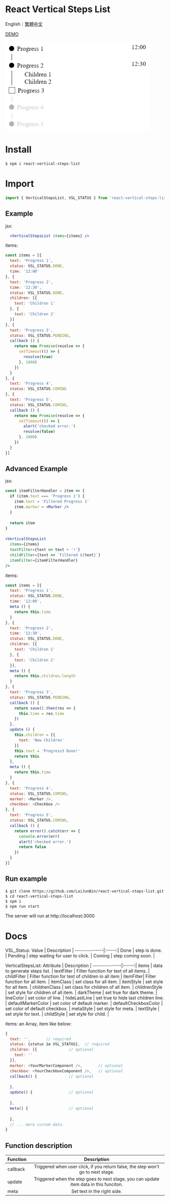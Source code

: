 # React Vertical Steps List

English｜[繁體中文](https://github.com/LaiJunBin/react-vertical-steps-list/blob/main/README-zh-tw.md#react-vertical-steps-list)

[DEMO](https://laijunbin.github.io/react-vertical-steps-list/index.html)

![demo.png](./demo.png)

# Install
```
$ npm i react-vertical-steps-list
```

# Import
```js
import { VerticalStepsList, VSL_STATUS } from 'react-vertical-steps-list'
```

## Example
jsx:
```jsx
  <VerticalStepsList items={items} />
```


items:
```js
const items = [{
  text: 'Progress 1',
  status: VSL_STATUS.DONE,
  time: '12:00'
}, {
  text: 'Progress 2',
  time: '12:30',
  status: VSL_STATUS.DONE,
  children: [{
    text: 'Children 1'
  }, {
    text: 'Children 2'
  }]
}, {
  text: 'Progress 3',
  status: VSL_STATUS.PENDING,
  callback () {
    return new Promise(resolve => {
      setTimeout(() => {
        resolve(true)
      }, 1000)
    })
  }
}, {
  text: 'Progress 4',
  status: VSL_STATUS.COMING
}, {
  text: 'Progress 5',
  status: VSL_STATUS.COMING,
  callback () {
    return new Promise(resolve => {
      setTimeout(() => {
        alert('checked error.')
        resolve(false)
      }, 1000)
    })
  }
}]
```

## Advanced Example

jsx:
```jsx
const itemFilterHandler = item => {
  if (item.text === 'Progress 1') {
    item.text = 'Filtered Progress 1'
    item.marker = <Marker />
  }

  return item
}

<VerticalStepsList
  items={items}
  textFilter={text => text + '!'}
  childFilter={text => `Filtered ${text}`}
  itemFilter={itemFilterHandler}
/>
```

items:
```js
const items = [{
  text: 'Progress 1',
  status: VSL_STATUS.DONE,
  time: '12:00',
  meta () {
    return this.time
  }
}, {
  text: 'Progress 2',
  time: '12:30',
  status: VSL_STATUS.DONE,
  children: [{
    text: 'Children 1'
  }, {
    text: 'Children 2'
  }],
  meta () {
    return this.children.length
  }
}, {
  text: 'Progress 3',
  status: VSL_STATUS.PENDING,
  callback () {
    return save().then(res => {
      this.time = res.time
    })
  },
  update () {
    this.children = [{
      text: 'New Children'
    }]
    this.text = 'Progress3 Done!'
    return this
  },
  meta () {
    return this.time
  }
}, {
  text: 'Progress 4',
  status: VSL_STATUS.COMING,
  marker: <Marker />,
  checkbox: <Checkbox />
}, {
  text: 'Progress 5',
  status: VSL_STATUS.COMING,
  callback () {
    return error().catch(err => {
      console.error(err)
      alert('checked error.')
      return false
    })
  }
}]
```

## Run example
```
$ git clone https://github.com/LaiJunBin/react-vertical-steps-list.git
$ cd react-vertical-steps-list
$ npm i
$ npm run start
```

The server will run at http://localhost:3000


# Docs

VSL_Status:
Value           | Description  |
--------------|:-----:|
Done    | step is done. |
Pending    | step waiting for user to click. |
Coming  | step coming soon. | 

VerticalStepsList:
Attribute           | Description  |
--------------|:-----:|
items    | data to generate steps list. |
textFilter    | Filter function for text of all items. |
childFilter  | Filter function for text of children in all item | 
itemFilter| Filter function for all item. |
itemClass | set class for all item.  |
itemStyle | set style for all item.  |
childrenClass | set class for children of all item.  |
childrenStyle | set style for children of all item. |
darkTheme |  set true for dark theme. |
lineColor |  set color of line.  |
hideLastLine |  set true to hide last children line.  |
defaultMarkerColor |  set color of default marker.  |
defaultCheckboxColor |  set color of default checkbox.  |
metaStyle |  set style for meta.  |
textStyle |  set style for text.  |
childStyle |  set style for child.  |

items: an Array, item like below:
```js
{
  text: '',       // required
  status: {status in VSL_STATUS},  // required
  children: [{              // optional
    text: ''
  }],
  marker: <YourMarkerComponent />,       // optional
  checkbox: <YourCheckboxComponent />,   // optional
  callback() {              // optional

  },
  update() {                // optional

  },
  meta() {                  // optional

  },
  // ... more custom data.
}
```

## Function description
Function           | Description  |
--------------|:-----:|
callback    | Triggered when user click, if you return false, the step won't go to next stage. |
update    | Triggered when the step goes to next stage, you can update item data in this funciton. |
meta  | Set text in the right side. | 